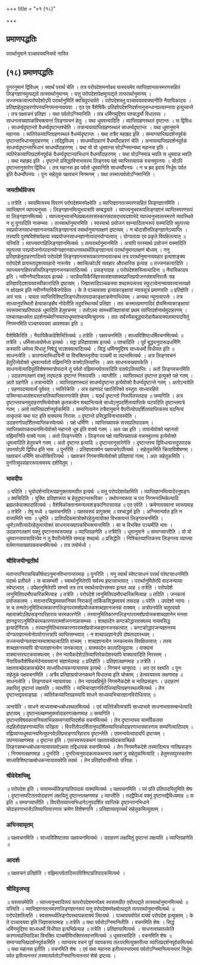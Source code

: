 +++
title = "०१ (१८)"

+++


## प्रमाणपद्धतिः

परार्थानुमाने पञ्चावयवनियमो नास्ति

## (१८) **प्रमाणपद्धतिः**

पुनरनुमानं द्विविधम् । स्वार्थं परार्थं चेति । तत्र परोपदेशमनपेक्ष्य यत्स्वयमेव व्याप्तिज्ञानतत्स्मरणसहितं लिङ्गज्ञानमुत्पद्यते तत्स्वार्थानुमानम् । यत्तु परोपदेशापेक्षमुत्पद्यते तत्परार्थानुमानम् । तज्जनकत्वात्परोपदेशोऽपि परार्थानुमितिं क्वचिदुपचर्यते । परोपदेशस्तु पञ्चावयववाक्यानीति नैयायिकादयः । प्रतिज्ञाहेतूदाहरणोपनयनिगमनान्यवयवाः । एत एव वैशेषिकैः प्रतिज्ञोपदेशनिदर्शनानुसन्धानप्रत्याम्नाया इत्युच्यन्ते । तत्र पक्षवचनं प्रतिज्ञा । यथा पर्वतोऽग्निमानिति । तत्र धर्मिणमुद्दिश्य पश्चाद्धर्मो विधातव्यः । साधनत्वख्यापकविभक्त्यन्तं लिङ्गवचनं हेतुः । यथा धूमवत्त्वादिति । व्याप्तिग्रहणस्थलं दृष्टान्तः । स द्विविधः । साधर्म्यदृष्टान्तो वैधर्म्यदृष्टान्तश्चेति । तत्रान्वयव्याप्तिग्रहणस्थलं साधर्म्यदृष्टान्तः । यथा धूमानुमाने महानसः । व्यतिरेकव्याप्तिग्रहणस्थलं वैधर्म्यदृष्टान्तः । यथा तत्रैव महाह्रद इति । सम्यग्व्याप्तिप्रदर्शनपूर्वकं दृष्टान्ताभिधानमुदाहरणम् । तद्द्विविधम् । साधर्म्योदाहरणं वैधर्म्योदाहरणं चेति । अन्वयव्याप्तिप्रदर्शनपूर्वकं साधर्म्यदृष्टान्ताभिधानं साधर्म्योदाहरणम् । यथा यो यो धूमवान्स सोऽग्निमान्यथा महानस इति । व्यतिरेकव्याप्तिप्रदर्शनपूर्वकं वैधर्म्यदृष्टान्ताभिधानं वैधर्म्योदाहरणम् । यथा योऽग्निमान्न भवति स धूमवान्न भवति । यथा महाह्रद इति । दृष्टान्ते प्रसिद्धाविनाभावस्य लिङ्गस्य पक्षे व्याप्तिरव्यापकं वचनमुपनयः । सोऽपि दृष्टान्तानुसारेण द्विविधः । तत्र महानस इव पर्वतो धूमवानिति साधर्म्योपनयः । न च ह्रद इवायं निर्धूमः पर्वत इति वैधर्म्योपनयः । पुनः सहेतुकं पक्षवचनं निगमनम् । यथा तस्मात्पर्वतोऽग्निमानिति ।

### **जयतीर्थविजय**

॥ तत्रेति । स्वयमित्यस्य विवरणं परोपदेशमनपेक्ष्येति ॥ व्याप्तिज्ञानतत्स्मरणसहितं लिङ्गज्ञानमिति । व्याप्तिज्ञानं व्याप्त्यनुभवः । लिङ्गज्ञानमित्युभयत्रापि सम्बद्ध्यते । व्याप्त्यनुभवरूपलिङ्गज्ञानं व्याप्तिस्मरणरूपं वा लिङ्गज्ञानमित्यर्थः । व्याप्त्यनुभवजनितप्रबलतरसंस्कारसदसद्भावदशाभेदे व्याप्त्यनुभवतत्स्मरणे व्यवस्थिते न तु युगपदिति नासम्भवः । तत्स्वार्थानुमानमिति । स्वस्यार्थः प्रयोजनं वह्न्यादिलाभरूपं यस्मादिति व्युत्पत्त्या स्वप्रयोजनसाधनज्ञानजनकलिङ्गज्ञानत्वं स्वार्थानुमानलक्षणं द्रष्टव्यम् । न चोदासीनलिङ्गज्ञानेऽव्याप्तिः । तस्यापि पुरुषविशेषापेक्षया स्वप्रयोजनसाधनज्ञानोत्पादनयोग्यत्वात् । योग्यताया एव प्रकृते विवक्षितत्वात् ॥ यत्त्विति । व्याप्त्यवगाहिलिङ्गज्ञानमित्यर्थः ॥ तत्परार्थानुमानमिति । अत्रापि परस्यार्थः प्रयोजनं यस्मादिति व्युत्पत्त्या परप्रयोजनोत्पादनयोग्यज्ञानसाधनयथार्थलिङ्गज्ञानत्वं परार्थानुमानलक्षणं बोध्यम् । ननु प्रतिज्ञाहेतूदाहरणादिरूपे परोपदेशे लिङ्गज्ञानत्वरूपकारणाभावात्कथं तत्र परार्थानुमानव्यवहार इत्याशङ्क्य परोपदेशे प्रायस्तादृशव्यवहारो नास्त्येव । क्वाचित्कोऽपि व्यवहार औपचारिक इत्याह ॥ तज्जनकत्वादिति । व्याप्त्यवगाहिपरकीयलिङ्गज्ञानजनकत्वादित्यर्थः । प्रसङ्गादाह ॥ परोपदेशशस्त्वित्यादिना ॥ नैयायिकादय इति । नवीननैयायिकादय इत्यर्थः । जरन्नैयायिकैर्जिज्ञासासंशयशक्यप्राप्तिप्रयोजनसंशयनिरासैः सह प्रतिज्ञादिदशावयवस्वीकारादिति द्रष्टव्यम् । जिज्ञासादिपञ्चकस्या शब्दरूपत्वस्य स्फुटत्वेनानवयवत्त्वात्तत्पक्षो न क्षोदक्षम इति नवीननैयायिकैरुपेक्षितः । के ते पञ्चावयवा इत्याकाङ्क्षायां न्यायसूत्रं प्रमाणयति ॥ प्रतिज्ञेति । अयं भावः । यावता व्याप्तिविशिष्टलिङ्गधीस्तावदाकाङ्क्षाक्रमेणाभिधेयम् । अन्यथा न्यूनत्वापत्तेः । तत्र साध्यानुपस्थितौ हेत्वाकाङ्क्षैव नोदेतीति तदुपस्थित्यर्थं प्रतिज्ञा । ततः कस्मात्प्रमाणादिदं ज्ञेयमित्याकाङ्क्षायां स्वरूपमात्रप्रतिपादकं धूमादिति हेतुवचनम् । ततोऽस्य सामर्थ्यजिज्ञासायां प्रथमं व्याप्तिदर्शनार्थमुदाहरणम् । पश्चात्पक्षधर्मता प्रदर्शनार्थमग्निव्याप्तधूमवांश्चायमित्युपनयः । ततः सर्वस्यैकबुद्ध्यारोहायैकवाक्यतामापादयितुं निगमनमिति पञ्चाप्यवयवा आवश्यका इति ॥

वैशेषिकैरिति । नैयायिकैकदेशिभिरित्यर्थः ॥ तत्रेति । पक्षवचनमिति । साध्यविशिष्टधर्मिवचनमित्यर्थः ॥ तत्रेति । धर्मिसाध्ययोर्मध्य इत्यर्थः । यद्वा प्रतिज्ञावाक्य इत्यर्थः ॥ पश्चादिति । पूर्वं बुद्ध्यनुपारूढधर्मिणि कस्यापि धर्मस्य विधातुं निषेद्धुं वाऽशक्यत्वादित्यर्थः । सिद्धं धर्मिणमुद्दिश्य साध्यधर्मो विधीयत इति ॥ साधनत्वेति । कारणत्वाभिधायिनी या विभक्तिस्तृतीया पञ्चमी वा तदन्तमित्यर्थः । अत्र लिङ्गवचनं हेतुरित्येवोक्ते धूमवान्पर्वतो वह्निमानिति वाक्येऽतिव्याप्तिः । अतः साधनत्वख्यापकेति । साधनत्वेत्यादिपूर्वविशेषणमात्रोपादाने तु पर्वतो वह्निमान्पर्वतत्वादिति वाक्येऽतिव्याप्तिः । अतो लिङ्गवचनमिति । उदाहरणलक्षणं वक्तुं तद्घटकं दृष्टान्तं निरूपयति । व्याप्तीति । व्याप्तिस्थलं दृष्टान्त इत्युक्ते पक्षे गतम् । अतो ग्रहणेति ॥ तत्रान्वयेति । व्याप्तिग्रहणस्थलं साधर्म्यदृष्टान्त इत्येवोक्ते वैधर्म्यदृष्टान्ते गतम् । अतोऽन्वयेति । ग्रहणपदव्यावर्त्यं पूर्ववत् । व्यतिरेकेति । अत्र ग्रहणपदं पक्षातिरिक्ते वस्तुतः साध्यारहिते यस्मिन्साध्यसंशयस्तत्रातिव्याप्तिवारणायेति ज्ञेयम् । यदर्थं दृष्टान्तो निरूपितस्तदाह ॥ सम्यगिति । अत्र दृष्टान्तवचनमुदाहरणमित्येवोक्ते कृतकत्वेन शब्दानित्यत्वे साध्येऽनुपदर्शितव्याप्तिके घटवदिति दृष्टान्तमात्रे गतम् । अतो व्याप्तिप्रदर्शनपूर्वकमिति । सम्यगित्यनेन तत्रैवानुमाने वैपरीत्योपदर्शितव्याप्तिकस्य यदनित्यं तत्कृतकं यथा घट इति वाक्यस्य निरासः ॥ दृष्टान्ते प्रसिद्धाविनाभावस्येति । उदाहरणोपदर्शितव्याप्तिकस्येत्यर्थः । पक्षे धर्मिणि । व्याप्तिख्यापकं सत्त्वप्रतिपादकम् । व्याप्तिख्यापकवचनमित्येवोक्ते महानसे धूम इति वाक्ये गतम् । अतः पक्ष इति । तावत्येवोक्ते महानसो वह्निमानिति वाक्ये गतम् । अतो लिङ्गस्येति । लिङ्गस्य पक्षे व्याप्तिख्यापकं वचनमुपनय इत्येवोक्ते धूमत्वादिति हेतुवचने गतम् । अतो दृष्टान्त इत्यादि ॥ दृष्टान्तानुसारेणेति । दृष्टान्तस्य द्विविधत्वात्तदुपपादक उपनयोऽपि द्विविध इति भावः ॥ पुनरिति । प्रतिज्ञावाक्येन पक्षवचनेऽपीत्यर्थः । सहेतुकमिति क्रियाविशेषणम् । पक्षवचनं धर्मिणि साध्योक्तिरित्यर्थः । पक्षवचनं निगमनमित्येवोक्ते प्रतिज्ञायां गतम् । अतः सहेतुकमिति । पुनरित्युपसंहाररूपत्वमस्य दर्शयितुम् ।

### **भावदीपः**

॥ यदिति । भूयोदर्शनादिरूपप्रागुक्तसामग्रीत इत्यर्थः ॥ यत्तु परोपदेशापेक्षमिति । व्याप्तिज्ञानमित्यादेरनुषङ्गः ॥ क्वचिदिति । युक्तिः प्रतिज्ञारूपा च हेतुदृष्टान्तरूपिका । तथोपनयरूपा च परा निगमनात्मिकेत्यादि ब्रह्मतर्कवाक्यादावित्यर्थः । वैशेषिकोक्तानामन्यत्वशङ्कानिरासायाह ॥ एत एवेति । क्रमेणावयवानां स्वरूपमाह ॥ तत्रेति । तेषु मध्ये ॥ पक्षवचनमिति । पक्षस्वरूपं प्रागुक्तम् ॥ पश्चाद्धर्म इति । अग्निमान्पर्वत इति न वाच्यमिति भावः ॥ धूमेति । प्रातिपदिकमात्रोक्तेरहेतुत्वायोक्तं विभक्त्यन्तं लिङ्गवचनमिति । धूमोऽस्तीत्यादेरहेतुत्वायोक्तं साधनत्वख्यापकविभक्त्यन्तमिति । सा च विभक्तिः पञ्चमीति भावः । उदाहरणलक्षणं वक्तुं दृष्टान्तस्वरूपमाह ॥ व्याप्तिग्रहणेति ॥ तत्रैवेति । धूमानुमाने ॥ सम्यग्व्याप्तीति । यो यो धूमवानसावसावित्येव न तु वैपरीत्येनेति सम्यक् शब्दार्थः ॥ प्रसिद्धेति । निश्चितव्याप्तिकस्य लिङ्गस्य व्याप्त्या वर्तमानत्वख्यापकवचनमित्यर्थः । तत्र तयोर्मध्ये ।

### **श्रीविजयीन्द्रतीर्थ**

मतान्तरनिरासचिकीर्षयाऽनुमानविभागान्तरमाह ॥ पुनरिति । ननु स्वार्थं स्वेष्टसाधनं परार्थं परेष्टसाधनमिति पदार्थः प्रतीयते । स चासम्भवी । स्वार्थानुमितेरपि सर्वस्य इष्टत्वाभावात् । परार्थानुमितेरपि वादजन्यायाः स्वेष्टत्वात् । उपेक्षानुमितेरपि सम्भवे तत्र तत्र स्वार्थत्वादेरसम्भव इत्यत आह ॥ तत्रेति । परोपदेशे त्वनुमितिपदमौपचारिकमित्याह ॥ तत्रेति । परोपदेशे त्वनुमितिपदमौपचारिकमित्याह ॥ तदिति । जनकत्वं प्रयोजकत्वम् । मतान्तरसिद्धमवयवनियमं निराकर्तुं तार्किकसिद्धमवयवं तावदाह ॥ परेति । उपदेशो न्यायः । स च तन्मतेऽनुमितिचरमकारणलिङ्गपरामर्शप्रयोजकशाब्दज्ञानजनकं वाक्यम् । अत्रोपनयेति चतुरवयवे महावाक्येऽतिप्रसङ्गपरिहाराय चरमकारणेति । तस्यानुमितिकारणलिङ्गापरामर्शप्रयोजकशाब्दज्ञानेन मनसा ज्ञानद्वाराऽनुमितिचरमकारणपरामर्शजननान्नासम्भवः । शाब्दपदेन कण्टकोद्धारवाक्यस्य नायमसिद्ध इत्यादेर्निरासः । तस्यानुमितिचरमकारणपरामर्शप्रयोजकज्ञानजनकत्वात् । कण्टकोद्धारजन्यज्ञानस्य योग्यताज्ञानत्वेनोपयोगात्तत्रापि व्याप्तिसम्भवात् । न शाब्दपदज्ञानेऽपि दोषतादवस्थ्यम् । तज्जन्ययोग्यताज्ञानस्याशाब्दत्वादिति वाच्यम् । शाब्दज्ञानत्वेन जनकत्वस्य विवक्षितत्वात् । तस्य शाब्दज्ञानस्यापि योग्यताज्ञानत्वेन जनकत्वात् । वाक्यपदेन कालादिव्युदासः । वाक्यत्वं वाक्यान्तरघटकवाक्यत्वम् । तेन न्यायैकदेशेऽतिव्याप्तिरेकदेशस्यापि वाक्यत्वादिति निरस्तम् । नैयायिकवैशेषिकभेदेनावयवानां संज्ञाभेदमाह ॥ प्रतिज्ञेति । प्रतिज्ञालक्षणमाह ॥ तत्रेति । पक्षतावच्छेदकावच्छेदेन साध्यविधायकन्यायावयव इत्यर्थः । निगमनं चानुवादः । अत एव वक्ष्यति ॥ पुनः सहेतुकं पक्षवचनमिति । अत्रैव प्रतिज्ञाप्रयोजनकथने विधातव्य इति चोक्तम् । हेत्ववयवस्य लक्षणमाह ॥ साधनत्वेति । लिङ्गवचनं न्यायावयवः । तेन न्यायबहिर्भूते निगमनैकदेशे च नातिप्रसङ्गः । उदाहरणं लक्षयितुं दृष्टान्तं लक्षयति । व्याप्तीति । व्यभिचारज्ञानविरोधिव्याप्तिग्रहणस्थलमित्यर्थः । तेन दृष्टान्तद्वयसङ्ग्रहः । व्यतिरेकव्याप्तिग्रहस्यापि साधने साध्यव्यभिचारज्ञानविरोधित्वात् ॥

अन्वयेति । साधने साध्यसम्बन्धबोधस्थलमित्यर्थः । एवं व्यतिरेकीत्यत्रापि साध्याभावे साधनाभावसम्बन्धेत्यादि द्रष्टव्यम् । दृष्टान्तलक्षणमुक्त्वोदाहरणलक्षणमाह ॥ सम्यगिति । दृष्टान्तविषयकत्वनियताभिन्नसम्यग्व्याप्तिदर्शकं वचनमित्यर्थः । तेन दृष्टान्तस्य सामर्पिकतया तद्रहितोदाहरणाव्याप्तिः परिहृता । विपरीतोपदर्शितानुपदर्शितव्याप्तिकोदाहरणाभासवारणाय सम्यगित्यादिपदम् । वह्निव्याप्यधूमवानयमित्युपनयेऽतिप्रसङ्गपरिहाराय दृष्टान्तेति । एवमन्वयेत्यादावपि द्रष्टव्यम् । उपनयलक्षणमाह ॥ दृष्टान्त इति । एतत्स्वरूपकथनं पक्षतावच्छेदकावच्छिन्ने लिङ्गसम्बन्धबोधकन्यायावयवोऽथवा तद्विधायकं वचनमित्यर्थः । तेन निगमनैकदेशे तस्मादित्यत्र नातिप्रसङ्गः । निगमनलक्षणमाह ॥ पुनरिति । पुनरित्यनुवादकत्वकथनाय लक्षणं तु सहेतुकमित्यादि । हेतुमत्त्वपुरस्कारेण साध्यविशिष्टपक्षबोधकन्यायावयवेति तदर्थः । तेन प्रतिज्ञोदासीनयोः परिग्रहः ।

### **श्रीवेदेशभिक्षु**

॥ परोपदेश इति । ससामर्थ्यलिङ्गप्रतिपादकं वाक्यमित्यर्थः ॥ पक्षवचनमिति । परं प्रति प्रतिपादयितुमिति शेषः । दृष्टान्तघटिततयोदाहरणं लक्षयितुं दृष्टान्तलक्षणमाह ॥ व्याप्तीति । तद्द्वैविध्यं वक्तुं दृष्टान्तद्वैविध्यमाह ॥ स इति ॥ सम्यग्व्याप्तीति । विपरीतव्याप्त्यभिधानेऽनुपदर्शित व्याप्तिके दृष्टान्तानभिधाने चोदाहरणाभासेऽतिव्याप्तिवारणाय क्रमेण विशेषणानि । प्रतिज्ञाव्यावृत्त्यर्थं सहेतुकमित्युक्तम् ।

### **अभिनवामृतम्**

॥ पक्षवचनमिति । साध्यविशिष्टतया पक्षवचनमित्यर्थः । उदाहरणं लक्षयितुं दृष्टान्तं लक्षयति ॥ व्याप्तिग्रहणेति ॥

### **आदर्शः**

॥ पक्षवचनं प्रतिज्ञेति । वह्निमत्पर्वतादिरूपविशिष्टप्रतिपादकमित्यर्थः ।

### **श्रीविट्टलभट्ट**

॥ यस्त्वयमेवेति । व्याप्त्यनुभवादिरूपं यत्परोपदेशमनपेक्ष्य स्वसामग्रीत एवोत्पद्यते तत्स्वार्थानुमानमित्यर्थः ॥ यत्त्विति । व्याप्तिज्ञानतत्स्मरणलिङ्गज्ञानरूपं यत्तु परोपदेशमपेक्ष्योत्पद्यते तत्परार्थानुमानमित्यर्थः ॥ परोपदेशस्त्विति । स्वसामर्थ्यलिङ्गोपस्थापकवाक्यं त्वित्यर्थः । पञ्चावयवोपेतं वाक्यं परोपदेश इत्युक्तम् । के ते पञ्चावयवा इति जिज्ञासायामाह ॥ तत्रेति ॥ यथा पर्वतोऽग्निमानितीति । वचनमिति शेषः । सिद्धं धर्मिणमुद्दिश्य साध्यधर्मो विधीयत इत्यभिप्रेत्याह ॥ तत्रेति । प्रतिज्ञायामित्यर्थः । साधनत्वख्यापकेति करणत्वप्रतिपादिका विभक्तिः पञ्चमीविभक्तिस्तदन्तमित्यर्थः ॥ धूमवत्त्वादिति । वचनमिति शेषः ॥ सम्यग्व्याप्तिप्रदर्शनपूर्वकमिति । व्याप्यस्य वचनं पूर्वं व्यापकस्य ततःपरमित्युक्तरीत्या व्याप्तिप्रदर्शनपूर्वकमित्यर्थः ॥ यथा महानस इतीति । वचनमिति शेषः । एवं यथा महानस इतीत्यनन्तरमयं पर्वतोऽग्निमानित्यनन्तरं निर्धूमः पर्वत इतीत्यनन्तरं तस्मात्पर्वतोऽग्निमानित्यनन्तरं शेषो द्रष्टव्यः ।

